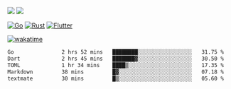 [![](https://img.shields.io/badge/Windows_11-Pro-292e33?style=flat-square&logo=windows&logoColor=ffffff)](https://www.microsoft.com/en-us/windows/)
[![](https://img.shields.io/badge/macOS-Sonoma-292e33?style=flat-square&logo=apple&logoColor=ffffff)](https://www.apple.com/macbook-pro/) 

[![Go](https://img.shields.io/badge/-Go-DEA584?style=flat&logo=go&logoColor=000000)](https://golang.org/)
[![Rust](https://img.shields.io/badge/-Rust-DEA584?style=flat&logo=rust&logoColor=000000)](https://www.rust-lang.org)
[![Flutter](https://img.shields.io/badge/-Flutter-DEA584?style=flat&logo=flutter&logoColor=000000)](https://flutter.dev/)

[![wakatime](https://wakatime.com/badge/user/9bb0c784-91ca-4b5c-8e9c-b13ece0f7b09.svg)](https://wakatime.com/@9bb0c784-91ca-4b5c-8e9c-b13ece0f7b09)


<!--START_SECTION:waka-->

```txt
Go               2 hrs 52 mins   ████████░░░░░░░░░░░░░░░░░   31.75 %
Dart             2 hrs 45 mins   ███████▓░░░░░░░░░░░░░░░░░   30.50 %
TOML             1 hr 34 mins    ████▒░░░░░░░░░░░░░░░░░░░░   17.35 %
Markdown         38 mins         █▓░░░░░░░░░░░░░░░░░░░░░░░   07.18 %
textmate         30 mins         █▒░░░░░░░░░░░░░░░░░░░░░░░   05.60 %
```

<!--END_SECTION:waka-->
